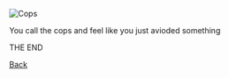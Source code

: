 ![Cops](https://coffeeordie.com/wp-content/uploads/2019/07/GettyImages-170590925.jpg)

You call the cops and feel like you just avioded something

THE END

[Back](home.md)
